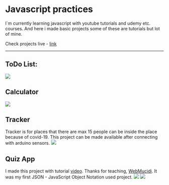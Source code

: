 ﻿# Javascript practices

I`m currently learning javascript with youtube tutorials and udemy etc. courses. And here i made basic projects some of these are tutorials but lot of mine. 

Check projects live - [link](https://my-javascript-adventure.netlify.app)

---

## ToDo List:
![](https://github.com/zeo404/js-learning/blob/main/js-basic-projects/apps/readme-img/todo-app.png)
## Calculator
![](https://github.com/zeo404/js-learning/blob/main/js-basic-projects/apps/readme-img/calculator.png)
## Tracker
Tracker is for places that there are max 15 people can be inside the place because of covid-19. This project can be made available after connecting with arduino sensors.
![](https://github.com/zeo404/js-learning/blob/main/js-basic-projects/apps/readme-img/tracker.png)
## Quiz App
I made this project with tutorial [video](https://www.youtube.com/watch?v=r0V-0OQ4jbE). Thanks for teaching, [WebMucidi](https://github.com/webmucidi). It was my first JSON - JavaScript Object Notation used project.
![](https://github.com/zeo404/js-learning/blob/main/js-basic-projects/apps/readme-img/quiz-app-0.png)
![](https://github.com/zeo404/js-learning/blob/main/js-basic-projects/apps/readme-img/quiz-app-1.png)
